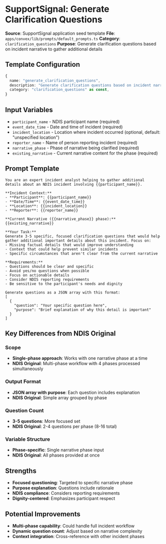 # SupportSignal: Generate Clarification Questions

**Source**: SupportSignal application seed template
**File**: `apps/convex/lib/prompts/default_prompts.ts`
**Category**: `clarification_questions`
**Purpose**: Generate clarification questions based on incident narrative to gather additional details

## Template Configuration

```typescript
{
  name: "generate_clarification_questions",
  description: "Generate clarification questions based on incident narrative to gather additional details",
  category: "clarification_questions" as const,
}
```

## Input Variables

- `participant_name` - NDIS participant name (required)
- `event_date_time` - Date and time of incident (required)
- `incident_location` - Location where incident occurred (optional, default: "unspecified location")
- `reporter_name` - Name of person reporting incident (required)
- `narrative_phase` - Phase of narrative being clarified (required)
- `existing_narrative` - Current narrative content for the phase (required)

## Prompt Template

```
You are an expert incident analyst helping to gather additional details about an NDIS incident involving {{participant_name}}.

**Incident Context:**
- **Participant**: {{participant_name}}
- **Date/Time**: {{event_date_time}}
- **Location**: {{incident_location}}
- **Reporter**: {{reporter_name}}

**Current Narrative ({{narrative_phase}} phase):**
{{existing_narrative}}

**Your Task:**
Generate 3-5 specific, focused clarification questions that would help gather additional important details about this incident. Focus on:
- Missing factual details that would improve understanding
- Context that could help prevent similar incidents
- Specific circumstances that aren't clear from the current narrative

**Requirements:**
- Questions should be clear and specific
- Avoid yes/no questions when possible
- Focus on actionable details
- Consider NDIS reporting requirements
- Be sensitive to the participant's needs and dignity

Generate questions as a JSON array with this format:
[
  {
    "question": "Your specific question here",
    "purpose": "Brief explanation of why this detail is important"
  }
]
```

## Key Differences from NDIS Original

### **Scope**
- **Single-phase approach**: Works with one narrative phase at a time
- **NDIS Original**: Multi-phase workflow with 4 phases processed simultaneously

### **Output Format**
- **JSON array with purpose**: Each question includes explanation
- **NDIS Original**: Simple array grouped by phase

### **Question Count**
- **3-5 questions**: More focused set
- **NDIS Original**: 2-4 questions per phase (8-16 total)

### **Variable Structure**
- **Phase-specific**: Single narrative phase input
- **NDIS Original**: All phases provided at once

## Strengths

- **Focused questioning**: Targeted to specific narrative phase
- **Purpose explanation**: Questions include rationale
- **NDIS compliance**: Considers reporting requirements
- **Dignity-centered**: Emphasizes participant respect

## Potential Improvements

- **Multi-phase capability**: Could handle full incident workflow
- **Dynamic question count**: Adjust based on narrative complexity
- **Context integration**: Cross-reference with other incident phases